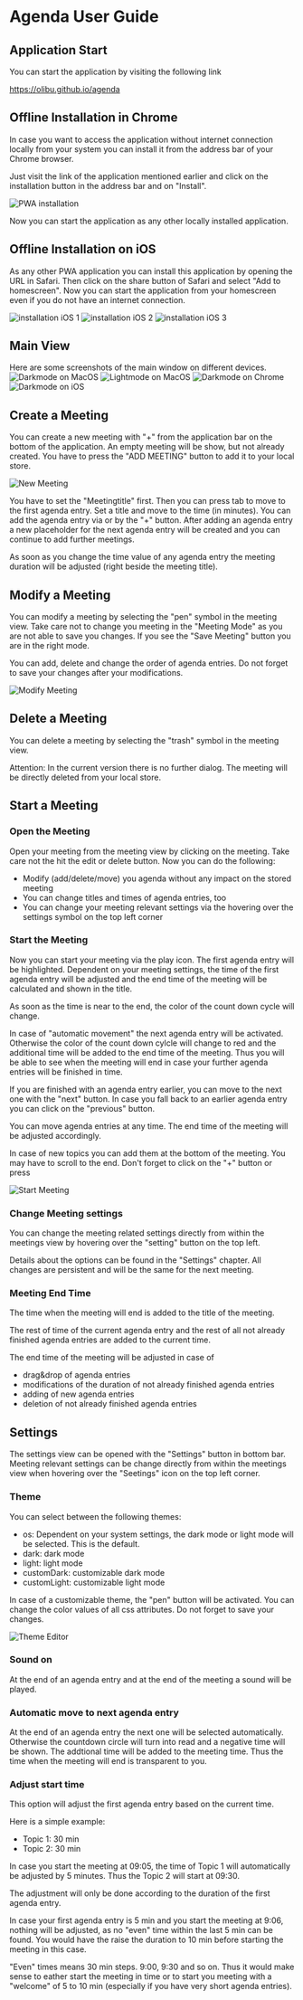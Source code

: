# Agenda User Guide

## Application Start

You can start the application by visiting the following link

https://olibu.github.io/agenda


## Offline Installation in Chrome

In case you want to access the application without internet connection locally from your system you can install it from the address bar of your Chrome browser.

Just visit the link of the application mentioned earlier and click on the installation button in the address bar and on "Install".

![PWA installation](chrome_install.png)

Now you can start the application as any other locally installed application.


## Offline Installation on iOS

As any other PWA application you can install this application by opening the URL in Safari.
Then click on the share button of Safari and select "Add to homescreen". Now you can start the application from your homescreen even if you do not have an internet connection.

![installation iOS 1](ios_install1.png)
![installation iOS 2](ios_install2.png)
![installation iOS 3](ios_install3.png)

## Main View

Here are some screenshots of the main window on different devices.
![Darkmode on MacOS](dark_macos.png)
![Lightmode on MacOS](light_macos.png)
![Darkmode on Chrome](dark_chrome.png)
![Darkmode on iOS](dark_ios.png)

## Create a Meeting

You can create a new meeting with "+" from the application bar on the bottom of the application.
An empty meeting will be show, but not already created. You have to press the "ADD MEETING" button to add it to your local store.

![New Meeting](new_meeting.gif)

You have to set the "Meetingtitle" first. Then you can press tab to move to the first agenda entry.
Set a title and move to the time (in minutes). You can add the agenda entry via <enter> or by the "+" button.
After adding an agenda entry a new placeholder for the next agenda entry will be created and you can continue to add further meetings.

As soon as you change the time value of any agenda entry the meeting duration will be adjusted (right beside the meeting title).


## Modify a Meeting

You can modify a meeting by selecting the "pen" symbol in the meeting view.
Take care not to change you meeting in the "Meeting Mode" as you are not able to save you changes.
If you see the "Save Meeting" button you are in the right mode.

You can add, delete and change the order of agenda entries.
Do not forget to save your changes after your modifications.

![Modify Meeting](modify_meeting.gif)

## Delete a Meeting

You can delete a meeting by selecting the "trash" symbol in the meeting view.

Attention: In the current version there is no further dialog. The meeting will be directly deleted from your local store.

## Start a Meeting

### Open the Meeting

Open your meeting from the meeting view by clicking on the meeting. Take care not the hit the edit or delete button.
Now you can do the following:
* Modify (add/delete/move) you agenda without any impact on the stored meeting
* You can change titles and times of agenda entries, too
* You can change your meeting relevant settings via the hovering over the settings symbol on the top left corner

### Start the Meeting

Now you can start your meeting via the play icon.
The first agenda entry will be highlighted. Dependent on your meeting settings, the time of the first agenda entry will be adjusted and the end time of the meeting will be calculated and shown in the title.

As soon as the time is near to the end, the color of the count down cycle will change.

In case of "automatic movement" the next agenda entry will be activated. Otherwise the color of the count down cylcle will change to red and the additional time will be added to the end time of the meeting.
Thus you will be able to see when the meeting will end in case your further agenda entries will be finished in time.

If you are finished with an agenda entry earlier, you can move to the next one with the "next" button. In case you fall back to an earlier agenda entry you can click on the "previous" button.

You can move agenda entries at any time. The end time of the meeting will be adjusted accordingly.

In case of new topics you can add them at the bottom of the meeting. You may have to scroll to the end. Don't forget to click on the "+" button or press <enter>

![Start Meeting](start_meeting.gif)

### Change Meeting settings

You can change the meeting related settings directly from within the meetings view by hovering over the "setting" button on the top left.

Details about the options can be found in the "Settings" chapter. All changes are persistent and will be the same for the next meeting.

### Meeting End Time

The time when the meeting will end is added to the title of the meeting.

The rest of time of the current agenda entry and the rest of all not already
finished agenda entries are added to the current time.

The end time of the meeting will be adjusted in case of
* drag&drop of agenda entries
* modifications of the duration of not already finished agenda entries
* adding of new agenda entries
* deletion of not already finished agenda entries

## Settings

The settings view can be opened with the "Settings" button in bottom bar. Meeting relevant settings can be change directly from within the meetings view when hovering over the "Seetings" icon on the top left corner.

### Theme

You can select between the following themes:
* os: Dependent on your system settings, the dark mode or light mode will be selected. This is the default.
* dark: dark mode
* light: light mode
* customDark: customizable dark mode
* customLight: customizable light mode

In case of a customizable theme, the "pen" button will be activated.
You can change the color values of all css attributes. Do not forget to save your changes.

![Theme Editor](theme_editor.png)

### Sound on

At the end of an agenda entry and at the end of the meeting a sound will be played.

### Automatic move to next agenda entry

At the end of an agenda entry the next one will be selected automatically. Otherwise the countdown circle will turn into read and a negative time will be shown. The addtional time will be added to the meeting time. Thus the time when the meeting will end is transparent to you. 

### Adjust start time

This option will adjust the first agenda entry based on the current time.

Here is a simple example:
* Topic 1: 30 min
* Topic 2: 30 min

In case you start the meeting at 09:05, the time of Topic 1 will automatically be adjusted by 5 minutes.
Thus the Topic 2 will start at 09:30.

The adjustment will only be done according to the duration of the first agenda entry.

In case your first agenda entry is 5 min and you start the meeting at 9:06, nothing will be adjusted, as no "even" time within the last 5 min can be found. You would have the raise the duration to 10 min before starting the meeting in 
this case.

"Even" times means 30 min steps. 9:00, 9:30 and so on. Thus it would make sense to eather start the meeting in time
or to start you meeting with a "welcome" of 5 to 10 min (especially if you have very short agenda entries). 